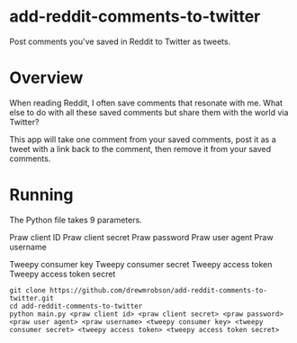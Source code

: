 # add-reddit-comments-to-twitter

Post comments you've saved in Reddit to Twitter as tweets.

# Overview

When reading Reddit, I often save comments that resonate with me. What else to do with all these saved comments but share them with the world via Twitter?

This app will take one comment from your saved comments, post it as a tweet with a link back to the comment, then remove it from your saved comments.

# Running

The Python file takes 9 parameters.

Praw client ID
Praw client secret
Praw password
Praw user agent
Praw username

Tweepy consumer key
Tweepy consumer secret
Tweepy access token
Tweepy access token secret

```
git clone https://github.com/drewmrobson/add-reddit-comments-to-twitter.git
cd add-reddit-comments-to-twitter
python main.py <praw client id> <praw client secret> <praw password> <praw user agent> <praw username> <tweepy consumer key> <tweepy consumer secret> <tweepy access token> <tweepy access token secret>
```
